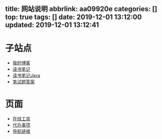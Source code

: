 title: 网站说明
abbrlink: aa09920e
categories: []
top: true
tags: []
date: 2019-12-01 13:12:00
updated: 2019-12-01 13:12:41
---
# 子站点
- [我的博客](https://lanlan2017.github.io/blog/)
- [读书笔记](https://lanlan2017.github.io/ReadingNotes/)
- [读书笔记Java](https://lanlan2017.github.io/JavaReadingNotes/)
- [笔试题答案](https://lanlan2017.github.io/exam/)

# 页面
- [在线工具](/tools/)
- [代办事项](/todo/)
- [导航链接](/links/)
